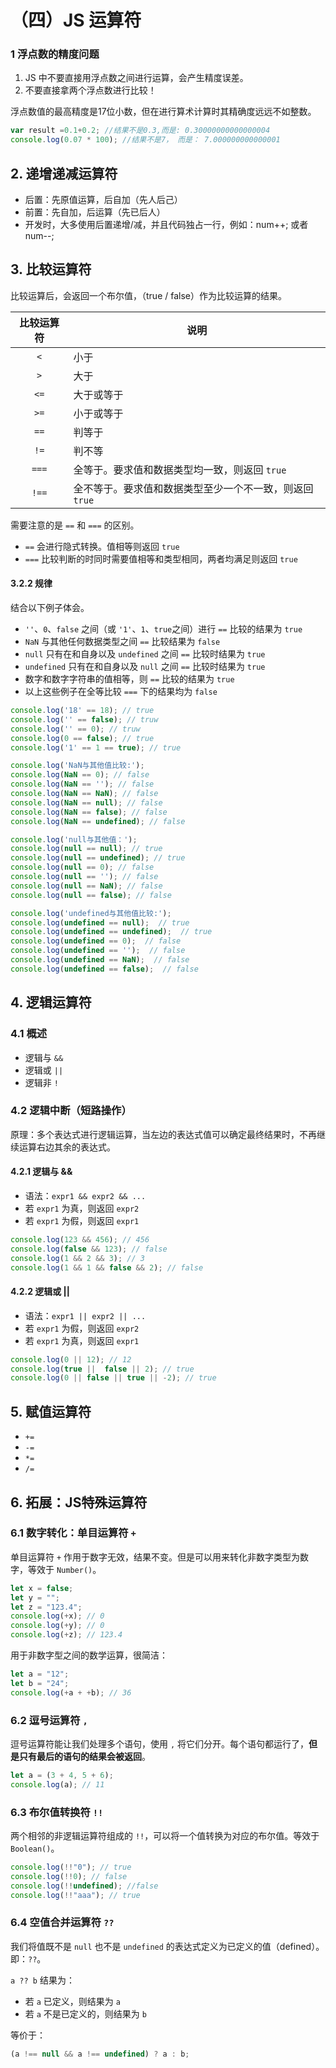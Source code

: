 # （四）JS 运算符


### 1 浮点数的精度问题

1. JS 中不要直接用浮点数之间进行运算，会产生精度误差。
2. 不要直接拿两个浮点数进行比较！

浮点数值的最高精度是17位小数，但在进行算术计算时其精确度远远不如整数。

```js
var result =0.1+0.2; //结果不是0.3,而是: 0.30000000000000004 
console.log(0.07 * 100); //结果不是7， 而是： 7.000000000000001
```


## 2. 递增递减运算符 


- 后置：先原值运算，后自加（先人后己）
- 前置：先自加，后运算（先已后人）
- 开发时，大多使用后置递增/减，并且代码独占一行，例如：num++; 或者num--;

## 3. 比较运算符

比较运算后，会返回一个布尔值，（true / false）作为比较运算的结果。

|比较运算符|说明|
|:-:|-|
|`<`|小于|
|`>`|大于|
|`<=`|大于或等于|
|`>=`|小于或等于|
|`==`|判等于|
|`!=`|判不等|
|`===`|全等于。要求值和数据类型均一致，则返回 `true`|
|`!==`|全不等于。要求值和数据类型至少一个不一致，则返回 `true`|

需要注意的是 `==` 和 `===` 的区别。
- `==` 会进行隐式转换。值相等则返回 `true`
- `===` 比较判断的时同时需要值相等和类型相同，两者均满足则返回 `true`

#### 3.2.2 规律

结合以下例子体会。

- `''`、`0`、`false` 之间（或 `'1'`、`1`、`true`之间）进行 `==` 比较的结果为 `true`
- `NaN` 与其他任何数据类型之间 `==` 比较结果为 `false`
- `null` 只有在和自身以及 `undefined` 之间 `==` 比较时结果为 `true`
- `undefined` 只有在和自身以及 `null` 之间 `==` 比较时结果为 `true`
- 数字和数字字符串的值相等，则 `==` 比较的结果为 `true`
- 以上这些例子在全等比较 `===` 下的结果均为 `false`

```js
console.log('18' == 18); // true
console.log('' == false); // truw
console.log('' == 0); // truw
console.log(0 == false); // true
console.log('1' == 1 == true); // true

console.log('NaN与其他值比较:');
console.log(NaN == 0); // false
console.log(NaN == ''); // false
console.log(NaN == NaN); // false
console.log(NaN == null); // false
console.log(NaN == false); // false
console.log(NaN == undefined); // false

console.log('null与其他值：');
console.log(null == null); // true
console.log(null == undefined); // true
console.log(null == 0); // false
console.log(null == ''); // false
console.log(null == NaN); // false
console.log(null == false); // false

console.log('undefined与其他值比较:');
console.log(undefined == null);  // true
console.log(undefined == undefined);  // true
console.log(undefined == 0);  // false
console.log(undefined == '');  // false
console.log(undefined == NaN);  // false
console.log(undefined == false);  // false
```

## 4. 逻辑运算符

### 4.1 概述

- 逻辑与 `&&`
- 逻辑或 `||` 
- 逻辑非 `!`

### 4.2 逻辑中断（短路操作）

原理：多个表达式进行逻辑运算，当左边的表达式值可以确定最终结果时，不再继续运算右边其余的表达式。

#### 4.2.1 逻辑与 &&

- 语法：`expr1 && expr2 && ...`
- 若 `expr1` 为真，则返回 `expr2`
- 若 `expr1` 为假，则返回 `expr1`

```js
console.log(123 && 456); // 456
console.log(false && 123); // false
console.log(1 && 2 && 3); // 3
console.log(1 && 1 && false && 2); // false
```

#### 4.2.2 逻辑或 ||

- 语法：`expr1 || expr2 || ...`
- 若 `expr1` 为假，则返回 `expr2`
- 若 `expr1` 为真，则返回 `expr1`

```js
console.log(0 || 12); // 12
console.log(true ||  false || 2); // true
console.log(0 || false || true || -2); // true
```

## 5. 赋值运算符

- `+=`
- `-=`
- `*=`
- `/=`

## 6. 拓展：JS特殊运算符

### 6.1 数字转化：单目运算符 `+`

单目运算符 `+` 作用于数字无效，结果不变。但是可以用来转化非数字类型为数字，等效于 `Number()`。

```javascript
let x = false;
let y = "";
let z = "123.4";
console.log(+x); // 0
console.log(+y); // 0
console.log(+z); // 123.4
```

用于非数字型之间的数学运算，很简洁：

```javascript
let a = "12";
let b = "24";
console.log(+a + +b); // 36
```

### 6.2 逗号运算符 `,`

逗号运算符能让我们处理多个语句，使用 `,` 将它们分开。每个语句都运行了，**但是只有最后的语句的结果会被返回**。

```javascript
let a = (3 + 4, 5 + 6);
console.log(a); // 11
```

### 6.3 布尔值转换符 `!!`

两个相邻的非逻辑运算符组成的 `!!`，可以将一个值转换为对应的布尔值。等效于 `Boolean()`。

```javascript
console.log(!!"0"); // true
console.log(!!0); // false
console.log(!!undefined); //false
console.log(!!"aaa"); // true
```

### 6.4 空值合并运算符 `??`

我们将值既不是 `null` 也不是 `undefined` 的表达式定义为已定义的值（defined）。即：`??`。

`a ?? b` 结果为：
- 若 `a` 已定义，则结果为 `a`
- 若 `a` 不是已定义的，则结果为 `b`

等价于：

```javascript
(a !== null && a !== undefined) ? a : b;
```